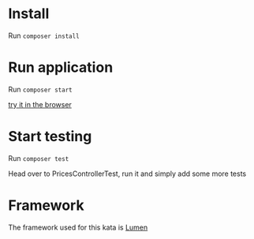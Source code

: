 # Install
Run `composer install`


# Run application
Run `composer start`
    
[try it in the browser](http://localhost:8000/prices/?type=1jour&age=10)

# Start testing
Run `composer test`

Head over to PricesControllerTest, run it and simply add some more tests

# Framework 
The framework used for this kata is [Lumen](https://lumen.laravel.com/docs/7.x)
